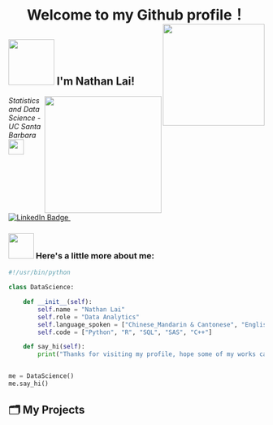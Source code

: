 <h1 align="center">
  Welcome to my Github profile！
  <img align='right'src="https://media.giphy.com/media/ES4Vcv8zWfIt2/giphy.gif" width="200">
</h1>


<h2>
  <img src="https://media.giphy.com/media/26xBwdIuRJiAIqHwA/giphy.gif" width="90px"/>
  I'm Nathan Lai! 
</h2>

<img align='right' src="https://media.giphy.com/media/M9gbBd9nbDrOTu1Mqx/giphy.gif" width="230">
<p><em>Statistics and Data Science - UC Santa Barbara
</a><img src="https://media.giphy.com/media/WUlplcMpOCEmTGBtBW/giphy.gif" width="30"> 
</em></p>

<div id="badges">
  <a href="www.linkedin.com/in/nathan-lai-900200251">
    <img src="https://img.shields.io/badge/LinkedIn-blue?style=for-the-badge&logo=linkedin&logoColor=white" alt="LinkedIn Badge"/>
  </a>
  <img src="https://komarev.com/ghpvc/?username=lmhoba9s&style=flat-square&color=blue" alt=""/>
</div>


### <img src="https://media.giphy.com/media/VgCDAzcKvsR6OM0uWg/giphy.gif" width="50"> Here's a little more about me:

```python
#!/usr/bin/python

class DataScience:

    def __init__(self):
        self.name = "Nathan Lai"
        self.role = "Data Analytics"
        self.language_spoken = ["Chinese_Mandarin & Cantonese", "English", "Japanese", "Spanish"]
        self.code = ["Python", "R", "SQL", "SAS", "C++"]

    def say_hi(self):
        print("Thanks for visiting my profile, hope some of my works can make you feel interesting.")


me = DataScience()
me.say_hi()
```

## 🗂️ My Projects

